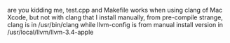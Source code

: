 are you kidding me, test.cpp and Makefile works when using clang of Mac Xcode, but not with clang that I install manually, from pre-compile
strange, clang is in /usr/bin/clang while llvm-config is from manual install version in /usr/local/llvm/llvm-3.4-apple
